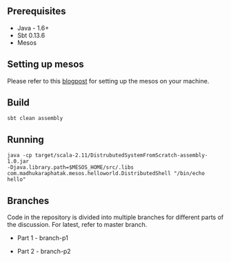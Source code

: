 
## Prerequisites

* Java - 1.6+
* Sbt 0.13.6
* Mesos

## Setting up mesos

Please refer to this [blogpost](http://blog.madhukaraphatak.com/mesos-single-node-setup-ubuntu/) for setting up the mesos on your machine.

## Build

    sbt clean assembly
    
## Running 
   ``` 
   java -cp target/scala-2.11/DistrubutedSystemFromScratch-assembly-1.0.jar 
   -Djava.library.path=$MESOS_HOME/src/.libs 
   com.madhukaraphatak.mesos.helloworld.DistributedShell "/bin/echo hello" 
   ```
   
## Branches
   
Code in the repository is divided into multiple branches for different parts of the discussion. For latest,
refer to master branch.

* Part 1 - branch-p1

* Part 2 - branch-p2